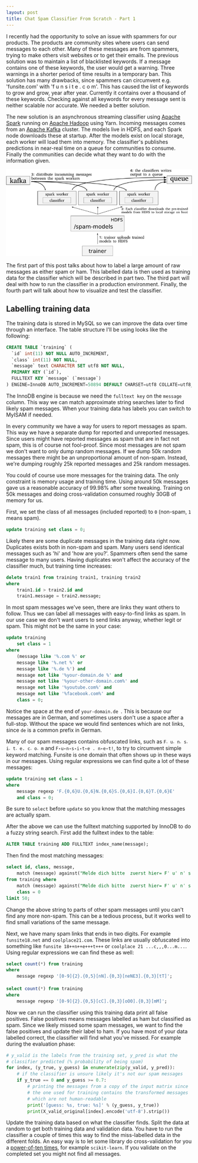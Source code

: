 ```yaml
---
layout: post
title: Chat Spam Classifier From Scratch - Part 1
---
```


I recently had the opportunity to solve an issue with spammers for our products. The products are community sites where users can send messages to each other. Many of these messages are from spammers, trying to make others visit websites or to get their emails. The previous solution was to maintain a list of blacklisted keywords. If a message contains one of these keywords, the user would get a warning. Three warnings in a shorter period of time results in a temporary ban. This solution has many drawbacks, since spammers can circumvent e.g. 'funsite.com' with 'f u n s i t e . c o m'. This has caused the list of keywords to grow and grow, year after year. Currently it contains over a thousand of these keywords. Checking against all keywords for every message sent is neither scalable nor accurate. We needed a better solution.

The new solution is an asynchronous streaming classifier using [Apache Spark](http://spark.apache.org/) running on [Apache Hadoop](http://hadoop.apache.org/) using Yarn. Incoming messages comes from an [Apache Kafka](http://kafka.apache.org/) cluster. The models live in HDFS, and each Spark node downloads these at startup. After the models exist on local storage, each worker will load them into memory. The classifier's publishes predictions in near-real time on a queue for communities to consume. Finally the communities can decide what they want to do with the information given.

![architecture](/images/spam-hdfs.png)

The first part of this post talks about how to label a large amount of raw messages as either spam or ham. This labelled data is then used as training data for the classifier which will be described in part two. The third part will deal with how to run the classifier in a production environment. Finally, the fourth part will talk about how to visualize and test the classifier.

## Labelling training data

The training data is stored in MySQL so we can improve the data over time through an interface. The table structure I'll be using looks like the following:

```sql
CREATE TABLE `training` (
  `id` int(11) NOT NULL AUTO_INCREMENT,
  `class` int(11) NOT NULL,
  `message` text CHARACTER SET utf8 NOT NULL,
  PRIMARY KEY (`id`),
  FULLTEXT KEY `message` (`message`)
) ENGINE=InnoDB AUTO_INCREMENT=50894 DEFAULT CHARSET=utf8 COLLATE=utf8_bin
```

The InnoDB engine is because we need the `fulltext key` on the `message` column. This way we can match approximate string searches later to find likely spam messages. When your training data has labels you can switch to MyISAM if needed.

In every community we have a way for users to report messages as spam. This way we have a separate dump for reported and unreported messages. Since users might have reported messages as spam that are in fact not spam, this is of course not fool-proof. Since most messages are not spam we don't want to only dump random messages. If we dump 50k random messages there might be an unproportional amount of non-spam. Instead, we're dumping roughly 25k reported messages and 25k random messages.

You could of course use more messages for the training data. The only constraint is memory usage and training time. Using around 50k messages gave us a reasonable accuracy of 99.98% after some tweaking. Training on 50k messages and doing cross-validation consumed roughly 30GB of memory for us.

First, we set the class of all messages (included reported) to `0` (non-spam, `1` means spam).

```sql
update training set class = 0;
```

Likely there are some duplicate messages in the training data right now. Duplicates exists both in non-spam and spam. Many users send identical messages such as 'hi' and 'how are you?'. Spammers often send the same message to many users. Having duplicates won't affect the accuracy of the classifier much, but training time increases:

```sql
delete train1 from training train1, training train2
where
    train1.id > train2.id and
    train1.message = train2.message;
```

In most spam messages we've seen, there are links they want others to follow. Thus we can label all messages with easy-to-find links as spam. In our use case we don't want users to send links anyway, whether legit or spam. This might not be the same in your case:

```sql
update training
    set class = 1
where
    (message like '%.com %' or
    message like '%.net %' or
    message like '%.de %') and
    message not like '%your-domain.de %' and
    message not like '%your-other-domain.com%' and
    message not like '%youtube.com%' and
    message not like '%facebook.com%' and
    class = 0;
```

Notice the space at the end of `your-domain.de `. This is because our messages are in German, and sometimes users don't use a space after a full-stop. Without the space we would find sentences which are not links, since `de` is a common prefix in German.

Many of our spam messages contains obfuscated links, such as `F˔ u˔ n˔ s˔ i˔ t˔ e. c˔ o˔ m` and `F˖u˖n˖s˖i˖t˖e . n˖e˖t!`, to try to circumvent simple keyword matching. Funsite is one domain that often shows up in these ways in our messages. Using regular expressions we can find quite a lot of these messages:

```sql
update training set class = 1
where
    message regexp 'F.{0,6}U.{0,6}N.{0,6}S.{0,6}I.{0,6}T.{0,6}E'
    and class = 0;
```

Be sure to `select` before `update` so you know that the matching messages are actually spam.

After the above we can use the fulltext matching supported by InnoDB to do a fuzzy string search. First add the fulltext index to the table:

```sql
ALTER TABLE training ADD FULLTEXT index_name(message);
```

Then find the most matching messages:

```sql
select id, class, message,
    match (message) against("Melde dich bitte  zuerst hier= Fˈ uˈ nˈ sˈ iˈ tˈ e . nˈ eˈ t!!") as score
from training where
    match (message) against("Melde dich bitte  zuerst hier= Fˈ uˈ nˈ sˈ iˈ tˈ e . nˈ eˈ t!!") and
    class = 0
limit 50;
```

Change the above string to parts of other spam messages until you can't find any more non-spam. This can be a tedious process, but it works well to find small variations of the same message.

Next, we have many spam links that ends in two digits. For example `funsite18.net` and `coolplace21.com`. These links are usually obfuscated into something like `funsite 18++n++e+++t+++` or `coolplace 21 ...c,,,0...m...`. Using regular expressions we can find these as well:

```sql
select count(*) from training
where
    message regexp '[0-9]{2}.{0,5}[nN].{0,3}[neNE3].{0,3}[tT]';

select count(*) from training
where
    message regexp '[0-9]{2}.{0,5}[cC].{0,3}[oO0].{0,3}[mM]';
```

Now we can run the classifier using this training data print all false positives. False positives means messages labelled as ham but classified as spam. Since we likely missed some spam messages, we want to find the false positives and update their label to ham. If you have most of your data labelled correct, the classifier will find what you've missed. For example during the evaluation phase:

```python
# y_valid is the labels from the training set, y_pred is what the
# classifier predicted (% probability of being spam)
for index, (y_true, y_guess) in enumerate(zip(y_valid, y_pred)):
    # if the classifier is unsure likely it's not our spam messages
    if y_true == 0 and y_guess >= 0.7:
        # printing the messages from a copy of the input matrix since
        # the one used for training contains the transformed messages
        # which are not human-readable
        print('[guess: %s, true: %s]' % (y_guess, y_true))
        print(X_valid_original[index].encode('utf-8').strip())
```

Update the training data based on what the classifier finds. Split the data at random to get both training data and validation data. You have to run the classifier a couple of times this way to find the miss-labelled data in the different folds. An easy way is to let some library do cross-validation for you a [power-of-ten times](https://zedshaw.com/archive/programmers-need-to-learn-statistics-or-i-will-kill-them-all/), for example `scikit-learn`. If you validate on the completed set you might not find all messages.
